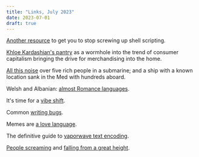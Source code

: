 ```yaml
---
title: "Links, July 2023"
date: 2023-07-01
draft: true
---
```


[Another resource][1] to get you to stop screwing up shell scripting.

[Khloe Kardashian's pantry][2] as a wormhole into the trend of consumer capitalism bringing the drive for merchandising into the home.

[All this noise][3] over five rich people in a submarine; and a ship with a known location sank in the Med with hundreds aboard.

Welsh and Albanian: [almost Romance languages][4].

It's time for a [vibe shift][5].

Common [writing bugs][6].

Memes are [a love language][7].

The definitive guide to [vaporwave text encoding][8].

[People screaming][9] and [falling from a great height][10].

[1]: https://dwheeler.com/essays/filenames-in-shell.html
[2]: https://dilettantearmy.com/articles/merchandizing-the-void
[3]: https://www.theguardian.com/commentisfree/2023/jun/20/the-guardian-view-on-danger-at-sea-looking-out-for-all-those-in-peril
[4]: https://dannybate.com/2022/11/21/the-almost-romance-languages/
[5]: http://fjord.style/vibe-shift
[6]: https://www.cs.columbia.edu/~hgs/etc/writing-bugs.html
[7]: https://theface.com/life/memes-love-language-hinge-sex-relationships-dating-apps-social-media
[8]: https://yaytext.com/blog/vaporwave-unicode-analysis/
[9]: https://www.youtube.com/watch?v=9iR84HE2XEU
[10]: https://www.youtube.com/watch?v=5QMlIjSnt_E
